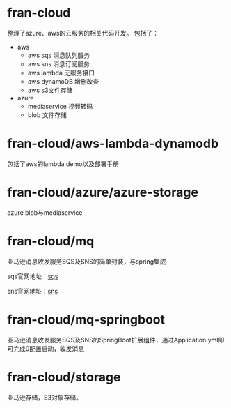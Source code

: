 # fran-cloud
整理了azure、aws的云服务的相关代码开发。
包括了：
- aws
    - aws sqs 消息队列服务
    - aws sns 消息订阅服务
    - aws lambda 无服务接口
    - aws dynamoDB 增删改查
    - aws s3文件存储
- azure
    - mediaservice 视频转码
    - blob 文件存储

# fran-cloud/aws-lambda-dynamodb

包括了aws的lambda demo以及部署手册

# fran-cloud/azure/azure-storage

azure blob与mediaservice

# fran-cloud/mq

亚马逊消息收发服务SQS及SNS的简单封装，与spring集成

sqs官网地址：[sqs](https://aws.amazon.com/cn/sqs/?nc2=h_m1 "sqs")

sns官网地址：[sns](https://aws.amazon.com/cn/sns/?nc2=h_m1 "sns")

# fran-cloud/mq-springboot

亚马逊消息收发服务SQS及SNS的SpringBoot扩展组件，通过Application.yml即可完成0配置启动，收发消息

# fran-cloud/storage

亚马逊存储，S3对象存储。